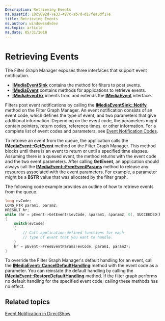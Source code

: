 ```yaml
---
Description: Retrieving Events
ms.assetid: 18c5892d-7e33-497c-ab7d-d17fea5df17e
title: Retrieving Events
ms.author: windowssdkdev
ms.topic: article
ms.date: 05/31/2018
---
```


# Retrieving Events

The Filter Graph Manager exposes three interfaces that support event notification.

-   [**IMediaEventSink**](/windows/desktop/api/Strmif/nn-strmif-imediaeventsink) contains the method for filters to post events.
-   [**IMediaEvent**](/windows/desktop/api/Control/nn-control-imediaevent) contains methods for applications to retrieve events.
-   [**IMediaEventEx**](/windows/desktop/api/Control/nn-control-imediaeventex) inherits from and extends the [**IMediaEvent**](/windows/desktop/api/Control/nn-control-imediaevent) interface.

Filters post event notifications by calling the [**IMediaEventSink::Notify**](/windows/desktop/api/Strmif/nf-strmif-imediaeventsink-notify) method on the Filter Graph Manager. An event notification consists of an event code, which defines the type of event, and two parameters that give additional information. Depending on the event code, the parameters might contain pointers, return codes, reference times, or other information. For a complete list of event codes and parameters, see [Event Notification Codes](event-notification-codes.md).

To retrieve an event from the queue, the application calls the [**IMediaEvent::GetEvent**](/windows/desktop/api/Control/nf-control-imediaevent-getevent) method on the Filter Graph Manager. This method blocks until there is an event to return or until a specified time elapses. Assuming there is a queued event, the method returns with the event code and the two event parameters. After calling **GetEvent**, an application should always call the [**IMediaEvent::FreeEventParams**](/windows/desktop/api/Control/nf-control-imediaevent-freeeventparams) method to release any resources associated with the event parameters. For example, a parameter might be a **BSTR** value that was allocated by the filter graph.

The following code example provides an outline of how to retrieve events from the queue.


```C++
long evCode;
LONG_PTR param1, param2;
HRESULT hr;
while (hr = pEvent->GetEvent(&evCode, &param1, &param2, 0), SUCCEEDED(hr))
{
    switch(evCode) 
    { 
        // Call application-defined functions for each 
        // type of event that you want to handle.
    } 
    hr = pEvent->FreeEventParams(evCode, param1, param2);
}
```



To override the Filter Graph Manager's default handling for an event, call the [**IMediaEvent::CancelDefaultHandling**](/windows/desktop/api/Control/nf-control-imediaevent-canceldefaulthandling) method with the event code as a parameter. You can reinstate the default handling by calling the [**IMediaEvent::RestoreDefaultHandling**](/windows/desktop/api/Control/nf-control-imediaevent-restoredefaulthandling) method. If the filter graph performs no default handling for the specified event code, calling these methods has no effect.

## Related topics

<dl> <dt>

[Event Notification in DirectShow](event-notification-in-directshow.md)
</dt> </dl>

 

 




